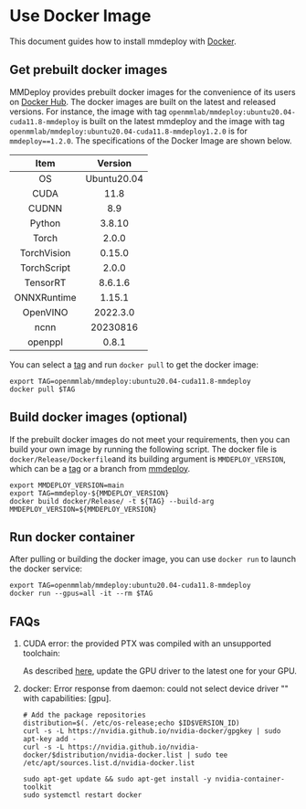 # Use Docker Image

This document guides how to install mmdeploy with [Docker](https://docs.docker.com/get-docker/).

## Get prebuilt docker images

MMDeploy provides prebuilt docker images for the convenience of its users on [Docker Hub](https://hub.docker.com/r/openmmlab/mmdeploy). The docker images are built on
the latest and released versions. For instance, the image with tag `openmmlab/mmdeploy:ubuntu20.04-cuda11.8-mmdeploy` is built on the latest mmdeploy and the image with tag `openmmlab/mmdeploy:ubuntu20.04-cuda11.8-mmdeploy1.2.0` is for `mmdeploy==1.2.0`.
The specifications of the Docker Image are shown below.

|    Item     |   Version   |
| :---------: | :---------: |
|     OS      | Ubuntu20.04 |
|    CUDA     |    11.8     |
|    CUDNN    |     8.9     |
|   Python    |   3.8.10    |
|    Torch    |    2.0.0    |
| TorchVision |   0.15.0    |
| TorchScript |    2.0.0    |
|  TensorRT   |   8.6.1.6   |
| ONNXRuntime |   1.15.1    |
|  OpenVINO   |  2022.3.0   |
|    ncnn     |  20230816   |
|   openppl   |    0.8.1    |

You can select a [tag](https://hub.docker.com/r/openmmlab/mmdeploy/tags) and run `docker pull` to get the docker image:

```shell
export TAG=openmmlab/mmdeploy:ubuntu20.04-cuda11.8-mmdeploy
docker pull $TAG
```

## Build docker images (optional)

If the prebuilt docker images do not meet your requirements,
then you can build your own image by running the following script.
The docker file is `docker/Release/Dockerfile`and its building argument is `MMDEPLOY_VERSION`,
which can be a [tag](https://github.com/vbti-development/onedl-mmdeploy/tags) or a branch from [mmdeploy](https://github.com/vbti-development/onedl-mmdeploy).

```shell
export MMDEPLOY_VERSION=main
export TAG=mmdeploy-${MMDEPLOY_VERSION}
docker build docker/Release/ -t ${TAG} --build-arg MMDEPLOY_VERSION=${MMDEPLOY_VERSION}
```

## Run docker container

After pulling or building the docker image, you can use `docker run` to launch the docker service:

```shell
export TAG=openmmlab/mmdeploy:ubuntu20.04-cuda11.8-mmdeploy
docker run --gpus=all -it --rm $TAG
```

## FAQs

1. CUDA error: the provided PTX was compiled with an unsupported toolchain:

   As described [here](https://forums.developer.nvidia.com/t/cuda-error-the-provided-ptx-was-compiled-with-an-unsupported-toolchain/185754), update the GPU driver to the latest one for your GPU.

2. docker: Error response from daemon: could not select device driver "" with capabilities: [gpu].

   ```shell
   # Add the package repositories
   distribution=$(. /etc/os-release;echo $ID$VERSION_ID)
   curl -s -L https://nvidia.github.io/nvidia-docker/gpgkey | sudo apt-key add -
   curl -s -L https://nvidia.github.io/nvidia-docker/$distribution/nvidia-docker.list | sudo tee /etc/apt/sources.list.d/nvidia-docker.list

   sudo apt-get update && sudo apt-get install -y nvidia-container-toolkit
   sudo systemctl restart docker
   ```
